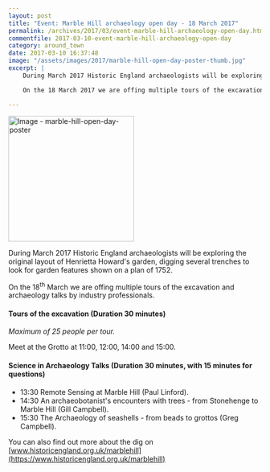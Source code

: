 ```yaml
---
layout: post
title: "Event: Marble Hill archaeology open day - 18 March 2017"
permalink: /archives/2017/03/event-marble-hill-archaeology-open-day.html
commentfile: 2017-03-10-event-marble-hill-archaeology-open-day
category: around_town
date: 2017-03-10 16:37:48
image: "/assets/images/2017/marble-hill-open-day-poster-thumb.jpg"
excerpt: |
    During March 2017 Historic England archaeologists will be exploring the original layout of Henrietta Howard's garden, digging several trenches to look for garden features shown on a plan of 1752.

    On the 18 March 2017 we are offing multiple tours of the excavation and archaeology talks by industry professionals.

---
```


<a href="/assets/images/2017/marble-hill-open-day-poster.jpg" title="Click for a larger image"><img src="/assets/images/2017/marble-hill-open-day-poster-thumb.jpg" width="250" alt="Image - marble-hill-open-day-poster"  class="photo right"/></a>

During March 2017 Historic England archaeologists will be exploring the original layout of Henrietta Howard's garden, digging several trenches to look for garden features shown on a plan of 1752.

On the 18<sup>th</sup> March we are offing multiple tours of the excavation and archaeology talks by industry professionals.

#### Tours of the excavation (Duration 30 minutes)

*Maximum of 25 people per tour.*

Meet at the Grotto at 11:00, 12:00, 14:00 and 15:00.

#### Science in Archaeology Talks (Duration 30 minutes, with 15 minutes for questions)

-   13:30 Remote Sensing at Marble Hill (Paul Linford).
-   14:30 An archaeobotanist's encounters with trees - from Stonehenge to Marble Hill (Gill Campbell).
-   15:30 The Archaeology of seashells - from beads to grottos (Greg Campbell).

You can also find out more about the dig on [www.historicengland.org.uk/marblehill](https://www.historicengland.org.uk/marblehill)
